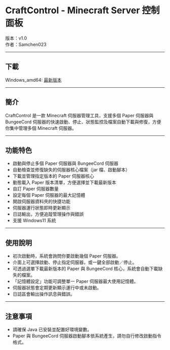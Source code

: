 # CraftControl - Minecraft Server 控制面板

版本：v1.0  
作者：Samchen023

---
## 下載

Windows_amd64: [最新版本](https://github.com/samchen023/CraftControl/releases)

---

## 簡介

CraftControl 是一款 Minecraft 伺服器管理工具，支援多個 Paper 伺服器與 BungeeCord 伺服器的快速啟動、停止、狀態監控及檔案自動下載與修復，方便你集中管理多個 Minecraft 伺服器。

---

## 功能特色

- 啟動與停止多個 Paper 伺服器與 BungeeCord 伺服器
- 自動檢查並修復缺失的伺服器核心檔案（jar 檔、啟動腳本）
- 下載並管理指定版本的 Paper 伺服器核心
- 動態載入 Paper 版本清單，方便選擇並下載最新版本
- 自訂 Paper 伺服器數量
- 設定每個 Paper 伺服器的最大記憶體
- 開啟伺服器資料夾的快捷功能
- 伺服器運行狀態即時更新顯示
- 日誌輸出，方便追蹤管理操作與錯誤
- 支援  Windows11  系統

---

## 使用說明
- 初次啟動時，系統會詢問你要啟動幾個 Paper 伺服器。
- 介面上可選擇啟動、停止指定伺服器，或一鍵全部啟動／停止。
- 可透過選單下載最新版本的 Paper 與 BungeeCord 核心，系統會自動下載缺失的檔案。
- 「記憶體設定」功能可調整單一 Paper 伺服器最大使用記憶體。
- 伺服器狀態會定期更新顯示運行中或未啟動。
- 日誌區會輸出操作訊息與錯誤。

---

## 注意事項
- 請確保 Java 已安裝並配置好環境變數。
- Paper 與 BungeeCord 伺服器啟動腳本依系統產生，請勿自行修改啟動指令格式。
